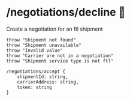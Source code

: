 # /negotiations/decline 👤

Create a negotiation for an ftl shipment

```ejs
throw "Shipment not found"
throw "Shipment unavailable"
throw "Invalid value"
throw "Carrier are not in a negotiation"
throw "Shipment service type is not ftl"

/negotiations/accept {
    shipmentId: string,
    carrierAddress: string,
    token: string
}
```
